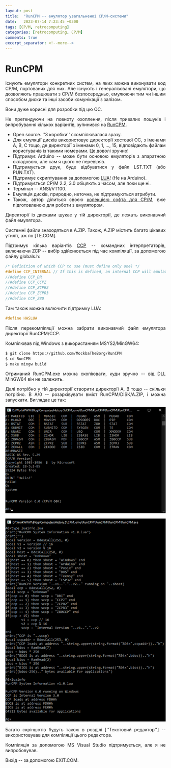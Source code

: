 ```yaml
---
layout: post
title:  "RunCPM -- емулятор узагальненої CP/M-системи"
date:   2023-07-14 7:23:45 +0300
tags: [CP/M, retrocomputing]
categories: [retrocomputing, CP/M]
comments: true
excerpt_separator: <!--more-->
---
```



# RunCPM

Існують емулятори конкретних систем, на яких можна виконувати код CP/M, портованих для них. Але існують і генералізовані емулятори, що дозволяють працювати з CP/M безпосередньо, емулюючи тим чи іншим способом диски та інші засоби комунікації з залізом. 

Вони дуже корисні для розробки під цю ОС. 

Не претендуючи на повноту охоплення, після тривалих пошуків і випробування кількох варіантів, зупинився на [RunCPM](https://github.com/MockbaTheBorg/RunCPM).


<!--more-->

<style>body {text-align: justify}</style>

- Open source. ''З коробки'' скомпілювалася зразу.
- Для емуляції дисків використовує директорії хостової ОС, з іменами A, B, C тощо, де директорії з іменами 0, 1, ..., 15, відповідають файлам користувачів із такими номерами. Це доволі зручно! 
- Підтримує Arduino -- може бути основою емуляторів з апаратною складовою, але сам я цього не перевіряв.
- Підтримується друк, буде відбуватися у файл LST.TXT (або PUN.TXT).
- Підтримує скриптування за допомогою [LUA](http://indrekis2.blogspot.com/2011/12/lua.html)! (Не на Arduino).
- Підтримується CP/M 2.2, 3.0 обіцяють з часом, але поки ще ні.
- Термінал -- ANSI/VT100.
- Емуляція дисків, природно, неточна, не підтримуються атрибути.
- Також, автор ділиться своєю [колекцією софта для CP/M](https://drive.google.com/drive/folders/11WIu8rD_7pIDaET7dqTeA73CvX0jkxz2), вже підготовленою для роботи з емулятором.


Директорії із дисками шукає у тій директорії, де лежать виконавчий файл емулятора. 

Системні файли знаходяться в A.ZIP. Також, A.ZIP містить багато цікавих утиліт, аж по [TE.COM].
<!-- додати лінк на пост про нього -->

Підтримує кілька варіантів [CCP](https://en.wikipedia.org/wiki/CP/M#Console_Command_Processor) -- командних інтерпретаторів, включаючи ZCP -- вибір здійснюється під час компіляції, за допомогою файлу globals.h:
```C
/* Definition of which CCP to use (must define only one) */
#define CCP_INTERNAL // If this is defined, an internal CCP will emulated
//#define CCP_DR
//#define CCP_CCPZ
//#define CCP_ZCPR2
//#define CCP_ZCPR3
//#define CCP_Z80
```

Там також можна включити підтримку LUA:
```C
#define HASLUA	
```

Після перекомпіляції можна забрати виконавчий файл емулятора директорії RunCPM/CCP.

Компілював під Windows з використанням MSYS2/MinGW64:

```bash
$ git clone https://github.com/MockbaTheBorg/RunCPM
$ cd RunCPM
$ make mingw build 
```
Отриманий RunCPM.exe можна скопіювати, куди зручно -- від DLL MinGW64 він не залежить. 

Далі потрібно у тій директорії створити директорії A, B тощо -- скільки потрібно. В A/0 -- розархівувати вміст RunCPM/DISK/A.ZIP, і можна запускати. Виглядає це так: 

![](/retrocomputing/cpm/pics/runcpm_scr.png)

![](/retrocomputing/cpm/pics/runcpm_lua_scr.png)

Багато скріншотів будуть також в розділі [''Текстовий редактор''] -- використовував для компіляції цього редактора.
<!-- TODO: Додати (te_1.md) -->

Компіляція за допомогою MS Visual Studio підтримується, але я не випробовував. 

Вихід -- за допомогою EXIT.COM.
